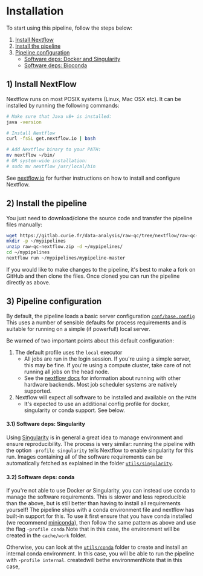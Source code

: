 # Installation

To start using this pipeline, follow the steps below:

1. [Install Nextflow](#1-install-nextflow)
2. [Install the pipeline](#2-install-the-pipeline)
3. [Pipeline configuration](#3-pipeline-configuration)
    * [Software deps: Docker and Singularity](#31-software-deps-singularity)
    * [Software deps: Bioconda](#32-software-deps-conda)

## 1) Install NextFlow
Nextflow runs on most POSIX systems (Linux, Mac OSX etc). It can be installed by running the following commands:

```bash
# Make sure that Java v8+ is installed:
java -version

# Install Nextflow
curl -fsSL get.nextflow.io | bash

# Add Nextflow binary to your PATH:
mv nextflow ~/bin/
# OR system-wide installation:
# sudo mv nextflow /usr/local/bin
```

See [nextflow.io](https://www.nextflow.io/) for further instructions on how to install and configure Nextflow.

## 2) Install the pipeline

You just need to download/clone the source code and transfer the pipeline files manually:

```bash
wget https://gitlab.curie.fr/data-analysis/raw-qc/tree/nextflow/raw-qc-nextflow.zip
mkdir -p ~/mypipelines
unzip raw-qc-nextflow.zip -d ~/mypipelines/
cd ~/mypipelines
nextflow run ~/mypipelines/mypipeline-master
```

If you would like to make changes to the pipeline, it's best to make a fork on GitHub and then clone the files. Once cloned you can run the pipeline directly as above.

## 3) Pipeline configuration
By default, the pipeline loads a basic server configuration [`conf/base.config`](../conf/base.config)
This uses a number of sensible defaults for process requirements and is suitable for running
on a simple (if powerful!) local server.

Be warned of two important points about this default configuration:

1. The default profile uses the `local` executor
    * All jobs are run in the login session. If you're using a simple server, this may be fine. 
	If you're using a compute cluster, take care of not running all jobs on the head node.
    * See the [nextflow docs](https://www.nextflow.io/docs/latest/executor.html) for information about running with other hardware backends.
	Most job scheduler systems are natively supported.
2. Nextflow will expect all software to be installed and available on the `PATH`
    * It's expected to use an additional config profile for docker, singularity or conda support. See below.

#### 3.1) Software deps: Singularity

Using [Singularity](http://singularity.lbl.gov/) is in general a great idea to manage environment and ensure reproducibility.
The process is very similar: running the pipeline with the option `-profile singularity` tells Nextflow to enable singularity for this run. 
Images containing all of the software requirements can be automatically fetched as explained in the folder [`utils/singularity`](../utils/singularity/README.md).


#### 3.2) Software deps: conda
If you're not able to use Docker _or_ Singularity, you can instead use conda to manage the software requirements.
This is slower and less reproducible than the above, but is still better than having to install all requirements yourself!
The pipeline ships with a conda environment file and nextflow has built-in support for this.
To use it first ensure that you have conda installed (we recommend [miniconda](https://conda.io/miniconda.html)), then follow the same pattern as above and use the flag `-profile conda`
Note that in this case, the environment will be created in the `cache/work` folder.

Otherwise, you can look at the [`utils/conda`](../utils/conda/README.md) folder to create and install an internal conda environment.
In this case, you will be able to run the pipeline with `-profile internal`.
createdwill bethe environmentNote that in this case,

